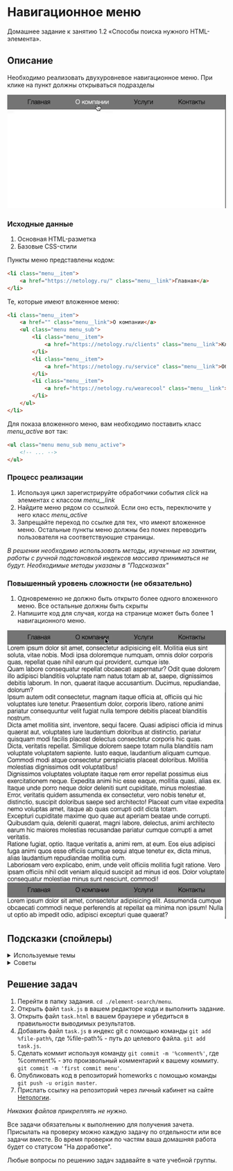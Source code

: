 # Навигационное меню

Домашнее задание к занятию 1.2 «Способы поиска нужного HTML-элемента».

## Описание 

Необходимо реализовать двухуровневое навигационное меню. 
При клике на пункт должны открываться подразделы 

![Demo](demo.gif)

### Исходные данные

1. Основная HTML-разметка
2. Базовые CSS-стили

Пункты меню представлены кодом:

```html
<li class="menu__item">
    <a href="https://netology.ru/" class="menu__link">Главная</a>
</li>
```

Те, которые имеют вложенное меню:

```html
<li class="menu__item">
    <a href="" class="menu__link">О компании</a>
    <ul class="menu menu_sub">
        <li class="menu__item">
            <a href="https://netology.ru/clients" class="menu__link">Клиенты</a>
        </li>
        <li class="menu__item">
            <a href="https://netology.ru/service" class="menu__link">Обслуживание</a>
        </li>
        <li class="menu__item">
            <a href="https://netology.ru/wearecool" class="menu__link">Награды</a>
        </li>
    </ul>
</li>
```

Для показа вложенного меню, вам необходимо поставить класс *menu_active* вот так:

```html
<ul class="menu menu_sub menu_active">
    <!-- ... -->
</ul>

```

### Процесс реализации

1. Используя цикл зарегистрируйте обработчики события *click* на элементах с классом *menu__link*
2. Найдите меню рядом со ссылкой. Если оно есть, переключите у него класс *menu_active*
3. Запрещайте переход по ссылке для тех, что имеют вложенное меню. Остальные
пункты меню должны без помех переводить пользователя на соответствующие страницы.

_В решении необходимо использовать методы, изученные на занятии, 
работы с ручной подстановкой индексов массива приниматься не будут.
Необходимые методы указаны в "Подсказках"_

### Повышенный уровень сложности (не обязательно)

1. Одновременно не должно быть открыто более одного вложенного меню. Все остальные 
должны быть скрыты
2. Напишите код для случая, когда на странице может быть более 1 навигационного меню.


![Extended Demo](extended-demo.gif)

## Подсказки (спойлеры)

<details>
<summary>Используемые темы</summary>

1. Событие *click*, метод *onclick*, обработчик события
2. Предотвращение действия по умолчанию (*return false* в обработчике события)
3. Метод *closest*
4. Методы *querySelector* и *querySelectorAll*
5. Метод Array.from() или оператор распространения (spread, «...») для удобной
навигации по найденным элементам

</details>


<details>
<summary>Советы</summary>

1. С помощью методов [*closest*](https://developer.mozilla.org/ru/docs/Web/API/Element/closest), 
[*querySelector*](https://developer.mozilla.org/ru/docs/Web/API/Element/querySelector)
и [*querySelectorAll*](https://developer.mozilla.org/ru/docs/Web/API/Element/querySelectorAll) 
вы можете найти все подходящие элементы
    1. *closest* позволит найти ближайшего родителя по CSS-селектору
    2. *querySelector* позволит найти __первый__ дочерний элемент по CSS-селектору
    3. *querySelectorAll* позволит найти __все__ дочерние элемент по CSS-селектору
2. Для вложенных меню вы обязаны возвращать *false* в обработчиках события для
предотвращения перехода по ссылке.

</details>




## Решение задач
1. Перейти в папку задания. `cd ./element-search/menu`.
2. Открыть файл `task.js` в вашем редакторе кода и выполнить задание.
3. Открыть файл `task.html` в вашем браузере и убедиться в правильности выводимых результатов.
4. Добавить файл `task.js` в индекс git с помощью команды `git add %file-path%`, где %file-path% - путь до целевого файла. `git add task.js`.
5. Сделать коммит используя команду `git commit -m '%comment%'`, где %comment% - это произвольный комментарий к вашему коммиту. `git commit -m 'first commit menu'`.
6. Опубликовать код в репозиторий homeworks с помощью команды `git push -u origin master`.
7. Прислать ссылку на репозиторий через личный кабинет на сайте [Нетологии][6].

[0]: https://github.com/
[1]: https://www.sublimetext.com/
[2]: https://code.visualstudio.com/
[3]: https://github.com/netology-code/guides/tree/master/github
[4]: https://git-scm.com/
[5]: https://github.com/netology-code/guides/blob/master/git/REAMDE.md
[6]: https://netology.ru/

*Никаких файлов прикреплять не нужно.*

Все задачи обязательны к выполнению для получения зачета. Присылать на проверку можно каждую задачу по отдельности или все задачи вместе. Во время проверки по частям ваша домашняя работа будет со статусом "На доработке".

Любые вопросы по решению задач задавайте в чате учебной группы.
